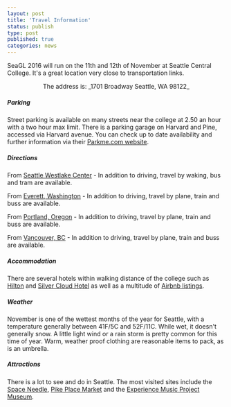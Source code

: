 ```yaml
---
layout: post
title: 'Travel Information'
status: publish
type: post
published: true
categories: news
---
```

SeaGL 2016 will run on the 11th and 12th of November at Seattle Central College. It's a great location very close to transportation links.

<center>The address is: _1701 Broadway Seattle, WA 98122_ </center>

##### Parking
Street parking is available on many streets near the college at 2.50 an hour with a two hour max limit. 
There is a parking garage on Harvard and Pine, accessed via Harvard avenue. 
You can check up to date availability and further information via their [Parkme.com website](https://www.parkme.com/lot/24818/harvard-parking-garage-seattle-wa).


##### Directions
From [Seattle Westlake Center](https://www.google.com/maps/dir/Westlake+Center,+400+Pine+Street,+Seattle,+WA+98101/Seattle+Central+College,+1701+Broadway,+Seattle,+WA+98122/@47.6128396,-122.339169,15z/data=!3m1!4b1!4m14!4m13!1m5!1m1!1s0x54906ab4a5c286e5:0xc3134777cf5f660!2m2!1d-122.3376453!2d47.612022!1m5!1m1!1s0x54906accc351c149:0xdc1a5c338dd4395c!2m2!1d-122.3215118!2d47.6162774!3e0) - In addition to driving, travel by waking, bus and tram are available. 

From [Everett, Washington](https://www.google.com/maps/dir/Everett,+WA/Seattle+Central+College,+1701+Broadway,+Seattle,+WA+98122/@47.7783085,-122.5337744,10z/data=!3m1!4b1!4m14!4m13!1m5!1m1!1s0x5490006404f52f5b:0x72449f271b24790!2m2!1d-122.2020794!2d47.9789848!1m5!1m1!1s0x54906accc351c149:0xdc1a5c338dd4395c!2m2!1d-122.3215118!2d47.6162774!3e0) - In addition to driving, travel by plane, train and buss are available. 

From [Portland, Oregon](https://www.google.com/maps/dir/Portland,+OR/Seattle+Central+College,+1701+Broadway,+Seattle,+WA+98122/@46.5642999,-123.7221358,8z/data=!3m1!4b1!4m14!4m13!1m5!1m1!1s0x54950b0b7da97427:0x1c36b9e6f6d18591!2m2!1d-122.6764816!2d45.5230622!1m5!1m1!1s0x54906accc351c149:0xdc1a5c338dd4395c!2m2!1d-122.3215118!2d47.6162774!3e0) - In addition to driving, travel by plane, train and buss are available. 

From [Vancouver, BC](https://www.google.com/maps/dir/Vancouver,+BC,+Canada/Seattle+Central+College,+1701+Broadway,+Seattle,+WA+98122/@48.4376766,-123.7683956,8z/data=!3m1!4b1!4m14!4m13!1m5!1m1!1s0x548673f143a94fb3:0xbb9196ea9b81f38b!2m2!1d-123.1207375!2d49.2827291!1m5!1m1!1s0x54906accc351c149:0xdc1a5c338dd4395c!2m2!1d-122.3215118!2d47.6162774!3e3) - In addition to driving, travel by plane, train and buss are available. 

##### Accommodation
There are several hotels within walking distance of the college such as [Hilton](http://homewoodsuites3.hilton.com/en/hotels/washington/homewood-suites-by-hilton-seattle-conv-ctr-pike-street-SEAHMHW/index.html) and [Silver Cloud Hotel](http://www.silvercloud.com/seattlebroadway/) as well as a multitude of [Airbnb listings](https://www.airbnb.com/s/Seattle--WA?neighborhoods%5B%5D=Capitol+Hill&s_tag=6z6hLi3M). 

##### Weather
November is one of the wettest months of the year for Seattle, with a temperature generally between 41F/5C and 52F/11C. While wet, it doesn't generally snow. A little light wind or a rain storm is pretty common for this time of year. Warm, weather proof clothing are reasonable items to pack, as is an umbrella. 

##### Attractions
There is a lot to see and do in Seattle. The most visited sites include the [Space Needle](https://www.spaceneedle.com/home/), [Pike Place Market](http://pikeplacemarket.org/) and the [Experience Music Project Museum](http://www.empmuseum.org/). 






